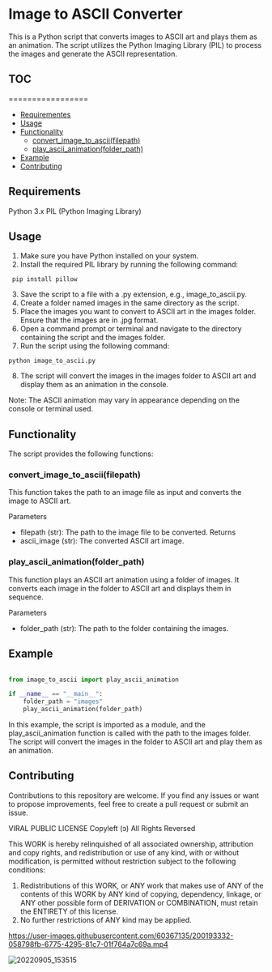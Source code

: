 # Image to ASCII Converter

This is a Python script that converts images to ASCII art and plays them as an animation. The script utilizes the Python Imaging Library (PIL) to process the images and generate the ASCII representation.

## TOC

=================
<!--ts-->
   * [Requirementes](#Requirements)
   * [Usage](#Usage)
   * [Functionality](#Functionality)
      * [convert_image_to_ascii(filepath)](#convert_image_to_ascii(filepath))
      * [play_ascii_animation(folder_path)](#play_ascii_animation(folder_path))
   * [Example](#Example)
   * [Contributing](#Contributing)
<!--te-->

## Requirements
Python 3.x
PIL (Python Imaging Library)

## Usage
1. Make sure you have Python installed on your system.
2. Install the required PIL library by running the following command:
```
 pip install pillow
```
3. Save the script to a file with a .py extension, e.g., image_to_ascii.py.
4. Create a folder named images in the same directory as the script.
5. Place the images you want to convert to ASCII art in the images folder. Ensure that the images are in .jpg format.
6. Open a command prompt or terminal and navigate to the directory containing the script and the images folder.
7. Run the script using the following command:
```
python image_to_ascii.py
```
8. The script will convert the images in the images folder to ASCII art and display them as an animation in the console.

Note: The ASCII animation may vary in appearance depending on the console or terminal used.

## Functionality

The script provides the following functions:

### convert_image_to_ascii(filepath)
This function takes the path to an image file as input and converts the image to ASCII art.

Parameters
- filepath (str): The path to the image file to be converted.
Returns
- ascii_image (str): The converted ASCII art image.

### play_ascii_animation(folder_path)

This function plays an ASCII art animation using a folder of images. It converts each image in the folder to ASCII art and displays them in sequence.

Parameters
- folder_path (str): The path to the folder containing the images.

## Example

```python

from image_to_ascii import play_ascii_animation

if __name__ == "__main__":
    folder_path = "images"
    play_ascii_animation(folder_path)

```
In this example, the script is imported as a module, and the play_ascii_animation function is called with the path to the images folder. The script will convert the images in the folder to ASCII art and play them as an animation.

## Contributing
Contributions to this repository are welcome. If you find any issues or want to propose improvements, feel free to create a pull request or submit an issue.

VIRAL PUBLIC LICENSE
Copyleft (ɔ) All Rights Reversed

This WORK is hereby relinquished of all associated ownership, attribution and copy rights, and redistribution or use of any kind, with or without modification, is permitted without restriction subject to the following conditions:

1. Redistributions of this WORK, or ANY work that makes use of ANY of the contents of this WORK by ANY kind of copying, dependency, linkage, or ANY other possible form of DERIVATION or COMBINATION, must retain the ENTIRETY of this license.
2. No further restrictions of ANY kind may be applied.



https://user-images.githubusercontent.com/60367135/200193332-058798fb-6775-4295-81c7-01f764a7c69a.mp4

![20220905_153515](https://user-images.githubusercontent.com/60367135/200193368-dc2675c5-15b1-40dc-993a-2855636d33e6.jpg)
